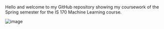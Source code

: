 Hello and welcome to my GitHub repository showing my coursework of the Spring semester for the IS 170 Machine Learning course. 


![image](https://user-images.githubusercontent.com/86852651/233137942-befb4515-8cf8-4b0c-8eae-25c532929a33.png)
